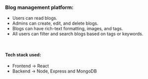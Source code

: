 <h3>Blog management platform:</h3>
<ul>
<li>Users can read blogs.</li>
<li>Admins can create, edit, and delete blogs.</li>
<li>Blogs can have rich-text formatting, images, and tags.</li>
<li>All users can filter and search blogs based on tags or keywords.</li></ul>

<br/>
<h4>Tech stack used:</h4>
<ul>
  <li>Frontend -> React</li>
  <li>Backend -> Node, Express and MongoDB</li>
</ul>
